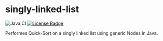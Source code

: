 # singly-linked-list
![Java CI](https://github.com/f-eliks/singly-linked-list/workflows/Java%20CI/badge.svg)
[![License Badge](https://img.shields.io/github/license/f-eliks/singly-linked-list.svg)](https://github.com/f-eliks/singly-linked-list/blob/master/LICENSE)
<p>Performes Quick-Sort on a singly linked list using generic Nodes in Java.</p>
